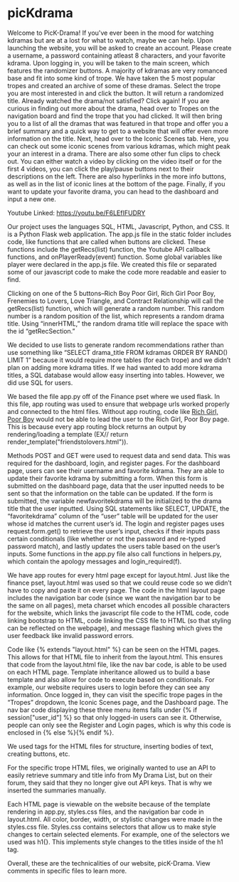 # picKdrama

Welcome to PicK-Drama!
If you've ever been in the mood for watching kdramas but are at a lost for what to watch, maybe we can help.
   Upon launching the website, you will be asked to create an account. Please create a username, a password containing atleast 8 characters, and
your favorite kdrama. Upon logging in, you will be taken to the main screen, which features the randomizer buttons. A majority of kdramas are
very romanced base and fit into some kind of trope. We have taken the 5 most popular tropes and created an archive of some of these dramas.
Select the trope you are most interested in and click the button. It will return a randomized title. Already watched the drama/not satisfied? Click again!
    If you are curious in finding out more about the drama, head over to Tropes on the navigation board and find the trope that you had clicked.
It will then bring you to a list of all the dramas that was featured in that trope and offer you a brief summary and a quick way to get to a
website that will offer even more information on the title.
    Next, head over to the Iconic Scenes tab. Here, you can check out some iconic scenes from various kdramas, which might peak your an interest
in a drama. There are also some other fun clips to check out. You can either watch a video by clicking on the video itself or for the first 4 videos, you can click the play/pause buttons next to their descriptions on the left. There are also hyperlinks in the more info buttons, as well as in the list of iconic lines at the bottom of the page.
    Finally, if you want to update your favorite drama, you can head to the dashboard and input a new one.

Youtube Linked: https://youtu.be/F6LEfIFUDRY

Our project uses the languages SQL, HTML, Javascript, Python, and CSS. It is a Python Flask web application. The app.js file in the static folder includes code, like functions that are called when buttons are clicked. These functions include the getRecs(list) function, the Youtube API callback functions, and onPlayerReady(event) function. Some global variables like player were declared in the app.js file. We created this file or separated some of our javascript code to make the code more readable and easier to find.

Clicking on one of the 5 buttons–Rich Boy Poor Girl, Rich Girl Poor Boy, Frenemies to Lovers, Love Triangle, and Contract Relationship will call the getRecs(list) function, which will generate a random number. This random number is a random position of the list, which represents a random drama title. Using “innerHTML,” the random drama title will replace the space with the id “getRecSection.”

We decided to use lists to generate random recommendations rather than use something like “SELECT drama_title FROM kdramas ORDER BY RAND() LIMIT 1” because it would require more tables (for each trope) and we didn’t plan on adding more kdrama titles. If we had wanted to add more kdrama titles, a SQL database would allow easy inserting into tables. However, we did use SQL for users.

We based the file app.py off of the Finance pset where we used flask. In this file, app routing was used to ensure that webpage urls worked properly and connected to the html files. Without app routing, code like <a class="dropdown-item" href="/richgirlpoorboy">Rich Girl, Poor Boy</a> would not be able to lead the user to the Rich Girl, Poor Boy page. This is because every app routing block returns an output by rendering/loading a template (EX// return render_template("friendstolovers.html")).

Methods POST and GET were used to request data and send data. This was required for the dashboard, login, and register pages. For the dashboard page, users can see their username and favorite kdrama. They are able to update their favorite kdrama by submitting a form. When this form is submitted on the dashboard page, data that the user inputted needs to be sent so that the information on the table can be updated. If the form is submitted, the variable newfavoritekdrama will be initialized to the drama title that the user inputted. Using SQL statements like SELECT, UPDATE, the “favoritekdrama” column of the “user” table will be updated for the user whose id matches the current user’s id. The login and register pages uses request.form.get() to retrieve the user’s input, checks if their inputs pass certain conditionals (like whether or not the password and re-typed password match), and lastly updates the users table based on the user’s inputs. Some functions in the app.py file also call functions in helpers.py, which contain the apology messages and login_required(f).

We have app routes for every html page except for layout.html. Just like the finance pset, layout.html was used so that we could reuse code so we didn’t have to copy and paste it on every page. The code in the html layout page includes the navigation bar code (since we want the navigation bar to be the same on all pages), meta charset which encodes all possible characters for the website, <script src="/static/app.js"></script> which links the javascript file code to the HTML code, code linking bootstrap to HTML, code linking the CSS file to HTML (so that styling can be reflected on the webpage), and message flashing which gives the user feedback like invalid password errors.

Code like {% extends "layout.html" %} can be seen on the HTML pages. This allows for that HTML file to inherit from the layout.html. This ensures that code from the layout.html file, like the nav bar code, is able to be used on each HTML page. Template inheritance allowed us to build a base template and also allow for code to execute based on conditionals. For example, our website requires users to login before they can see any information. Once logged in, they can visit the specific trope pages in the “Tropes” dropdown, the Iconic Scenes page, and the Dashboard page. The nav bar code displaying these three menu items falls under {% if session["user_id"] %} so that only logged-in users can see it. Otherwise, people can only see the Register and Login pages, which is why this code is enclosed in {% else %}{% endif %}.

We used tags for the HTML files for structure, inserting bodies of text, creating buttons, etc.

For the specific trope HTML files, we originally wanted to use an API to easily retrieve summary and title info from My Drama List, but on their forum, they said that they no longer give out API keys. That is why we inserted the summaries manually.

Each HTML page is viewable on the website because of the template rendering in app.py,  styles.css files, and the navigation bar code in layout.html. All color, border, width, or stylistic changes were made in the styles.css file. Styles.css contains selectors that allow us to make style changes to certain selected elements. For example, one of the selectors we used was h1{}. This implements style changes to the titles inside of the h1 tag.

Overall, these are the technicalities of our website, picK-Drama. View comments in specific files to learn more.
